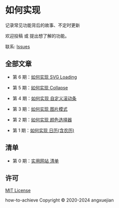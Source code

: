 # 如何实现
记录常见功能背后的故事、不定时更新

欢迎投稿 或 提出想了解的功能。 

联系: [Issues](https://github.com/angxuejian/how-to-achieve/issues)

## 全部文章
- 第 6 期：[如何实现 SVG Loading](components/HTA-6-250220.md)

- 第 5 期：[如何实现 Collapse](components/HTA-5-240323.md)

- 第 4 期：[如何实现 自定义滚动条](components/HTA-4-211028.md)

- 第 3 期：[如何实现 图片模式](components/HTA-3-210619.md)

- 第 2 期：[如何实现 颜色选择器](components/HTA-2-201210.md)

- 第 1 期：[如何实现 日历(含农历)](components/HTA-1-201210.md)


## 清单
- 第 0 期：[实用网站 清单](WebList.md)



<!-- 
## 实用网站
- [从浏览器多进程到JS单线程，JS运行机制最全面的一次梳理](https://www.cnblogs.com/dailc/p/8325991.html)
- [一个优秀的前端工程师应具备哪些技能？](https://www.zhihu.com/question/26938237/answer/1490785839)
- [领域模式 + 脚本模式](https://www.zhihu.com/question/427434420/answer/1554392638)
- [Colordot-人类的拾色器](https://color.hailpixel.com/)
- [Markdown-Emoji](https://unicode.org/Public/emoji/13.0/emoji-sequences.txt)
- [Remove Image Background CN](https://www.remove.bg/zh)


<br>

- [查看全部](WebList.md) -->


## 许可
[MIT License](LICENSE)

how-to-achieve Copyright © 2020-2024 angxuejian

